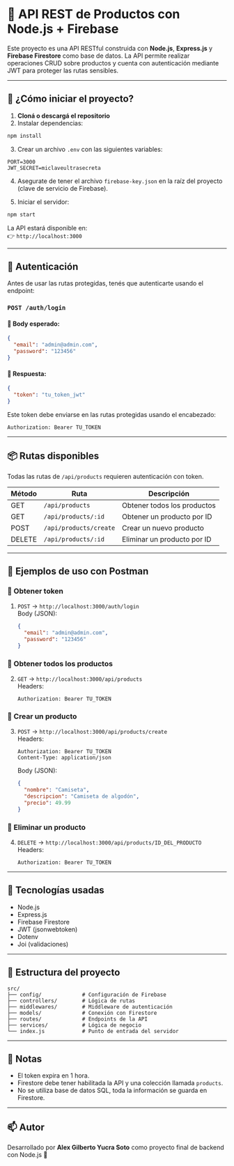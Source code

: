 # 🛒 API REST de Productos con Node.js + Firebase

Este proyecto es una API RESTful construida con **Node.js**, **Express.js** y **Firebase Firestore** como base de datos. La API permite realizar operaciones CRUD sobre productos y cuenta con autenticación mediante JWT para proteger las rutas sensibles.

---

## 🚀 ¿Cómo iniciar el proyecto?

1. **Cloná o descargá el repositorio**
2. Instalar dependencias:

```bash
npm install
```

3. Crear un archivo `.env` con las siguientes variables:

```env
PORT=3000
JWT_SECRET=miclaveultrasecreta
```

4. Asegurate de tener el archivo `firebase-key.json` en la raíz del proyecto (clave de servicio de Firebase).

5. Iniciar el servidor:

```bash
npm start
```

La API estará disponible en:  
👉 `http://localhost:3000`

---

## 🔐 Autenticación

Antes de usar las rutas protegidas, tenés que autenticarte usando el endpoint:

### `POST /auth/login`

#### 🔸 Body esperado:

```json
{
  "email": "admin@admin.com",
  "password": "123456"
}
```

#### 🔸 Respuesta:

```json
{
  "token": "tu_token_jwt"
}
```

Este token debe enviarse en las rutas protegidas usando el encabezado:

```
Authorization: Bearer TU_TOKEN
```

---

## 📦 Rutas disponibles

Todas las rutas de `/api/products` requieren autenticación con token.

| Método | Ruta                       | Descripción                    |
|--------|----------------------------|--------------------------------|
| GET    | `/api/products`            | Obtener todos los productos   |
| GET    | `/api/products/:id`        | Obtener un producto por ID     |
| POST   | `/api/products/create`     | Crear un nuevo producto        |
| DELETE | `/api/products/:id`        | Eliminar un producto por ID    |

---

## 🧪 Ejemplos de uso con Postman

### 🔹 Obtener token

1. `POST` → `http://localhost:3000/auth/login`  
   Body (JSON):
   ```json
   {
     "email": "admin@admin.com",
     "password": "123456"
   }
   ```

### 🔹 Obtener todos los productos

2. `GET` → `http://localhost:3000/api/products`  
   Headers:
   ```
   Authorization: Bearer TU_TOKEN
   ```

### 🔹 Crear un producto

3. `POST` → `http://localhost:3000/api/products/create`  
   Headers:
   ```
   Authorization: Bearer TU_TOKEN
   Content-Type: application/json
   ```

   Body (JSON):
   ```json
   {
     "nombre": "Camiseta",
     "descripcion": "Camiseta de algodón",
     "precio": 49.99
   }
   ```

### 🔹 Eliminar un producto

4. `DELETE` → `http://localhost:3000/api/products/ID_DEL_PRODUCTO`  
   Headers:
   ```
   Authorization: Bearer TU_TOKEN
   ```

---

## 🧠 Tecnologías usadas

- Node.js
- Express.js
- Firebase Firestore
- JWT (jsonwebtoken)
- Dotenv
- Joi (validaciones)

---

## 📁 Estructura del proyecto

```
src/
├── config/             # Configuración de Firebase
├── controllers/        # Lógica de rutas
├── middlewares/        # Middleware de autenticación
├── models/             # Conexión con Firestore
├── routes/             # Endpoints de la API
├── services/           # Lógica de negocio
└── index.js            # Punto de entrada del servidor
```

---

## 📝 Notas

- El token expira en 1 hora.
- Firestore debe tener habilitada la API y una colección llamada `products`.
- No se utiliza base de datos SQL, toda la información se guarda en Firestore.

---

## 📫 Autor

Desarrollado por **Alex Gilberto Yucra Soto** como proyecto final de backend con Node.js 🚀
